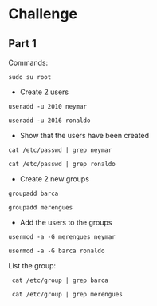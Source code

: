 # Challenge

## Part 1

Commands:
```
sudo su root
```
- Create 2 users
```
useradd -u 2010 neymar
```
```
useradd -u 2016 ronaldo
```

- Show that the users have been created
```
cat /etc/passwd | grep neymar
```

```
cat /etc/passwd | grep ronaldo
```

- Create 2 new groups
```
groupadd barca
```

```
groupadd merengues
```

- Add the users to the groups
```
usermod -a -G merengues neymar
```

```
usermod -a -G barca ronaldo
```

List the group:
```
 cat /etc/group | grep barca
```

```
 cat /etc/group | grep merengues
```